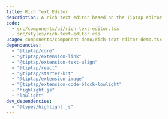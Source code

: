 ```yaml
---
title: Rich Text Editor
description: A rich text editor based on the Tiptap editor
code:
  - src/components/ui/rich-text-editor.tsx
  - src/styles/rich-text-editor.css
usage: components/component-demo/rich-text-editor-demo.tsx
dependencies:
  - "@tiptap/core"
  - "@tiptap/extension-link"
  - "@tiptap/extension-text-align"
  - "@tiptap/react"
  - "@tiptap/starter-kit"
  - "@tiptap/extension-image"
  - "@tiptap/extension-code-block-lowlight"
  - "highlight.js"
  - "lowlight"
dev_dependencies:
  - "@types/highlight.js"
---
```

